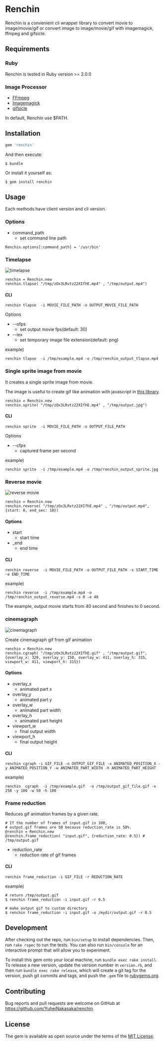 # Renchin

Renchin is a convenient cli wrapper library to convert movie to image/movie/gif or convert image to image/movie/gif with imagemagick, ffmpeg and gifsicle.

## Requirements

### Ruby

Renchin is tested in Ruby version >= 2.0.0

### Image Processor
- [FFmpeg](https://ffmpeg.org/download.html)
- [Imagemagick](http://www.imagemagick.org/script/binary-releases.php)
- [gifsicle](https://www.lcdf.org/gifsicle/)

In default, Renchin use $PATH.

## Installation

```ruby
gem 'renchin'
```

And then execute:

    $ bundle

Or install it yourself as:

    $ gem install renchin

## Usage

Each methods have client version and cli version.

### Options

- command_path
  - set command line path
```
Renchin.options[:command_path] = '/usr/bin'

```

### Timelapse

![timelapse](http://img.gifmagazine.net/gifmagazine/images/693433/original.gif)

```
renchin = Renchin.new
renchin.tlapse( "/tmp/zOx3LRvtz22XIfhE.mp4" , "/tmp/output.mp4")
```

#### CLI

```
renchin tlapse  -i MOVIE_FILE_PATH -o OUTPUT_MOVIE_FILE_PATH
```

Options

- --ofps
  - set output movie fps(default: 30)
- --iex
  - set temporary image file extension(default: png)

example)

```
renchin tlapse  -i /tmp/example.mp4 -o /tmp/renchin_output_tlapse.mp4
```

### Single sprite image from movie

It creates a single sprite image from movie.

The image is useful to create gif like animation with javascript in [this library](http://nbnote.github.io/flipbook/).

```
renchin = Renchin.new
renchin.sprite( "/tmp/zOx3LRvtz22XIfhE.mp4" , "/tmp/output.jpg")
```

#### CLI

```
renchin sprite  -i MOVIE_FILE_PATH -o OUTPUT_FILE_PATH
```

Options

- --cfps
  - captured frame per second

example)

```
renchin sprite  -i /tmp/example.mp4 -o /tmp/renchin_output_sprite.jpg
```

### Reverse movie

![reverse movie](http://img.gifmagazine.net/gifmagazine/images/496200/original.gif?1438912596)

```
renchin = Renchin.new
renchin.reverse( "/tmp/zOx3LRvtz22XIfhE.mp4" , "/tmp/output.mp4", {start: 0, end_sec: 10})
```

#### Options

- start
  - start time
- _end
  - end time


#### CLI

```
renchin reverse  -i MOVIE_FILE_PATH -o OUTPUT_FILE_PATH -s START_TIME -e END_TIME
```

example)

```
renchin reverse  -i /tmp/example.mp4 -o /tmp/renchin_output_reverse.mp4 -s 0 -e 40
```

The example, output movie starts from 40 second and finishes to 0 second.

### cinemagraph

![cinemagraph](http://img.gifmagazine.net/gifmagazine/images/676045/original.gif)

Create cinemagraph gif from gif animation

```
renchin = Renchin.new
renchin.cgraph( "/tmp/zOx3LRvtz22XIfhE.gif" , "/tmp/output.gif", {overlay_x: 320, overlay_y: 150, overlay_w: 411, overlay_h: 315, viewport_w: 411, viewport_h: 315})
```

#### Options

- overlay_x
  - animated part x
- overlay_y
  - animated part y
- overlay_w
  - animated part width
- overlay_h
  - animated part height
- viewport_w
  - final output width
- viewport_h
  - final output height

#### CLI

```
renchin cgraph -i GIF_FILE -o OUTPUT_GIF_FILE -x ANIMATED_POSITION_X -y ANIMATED_POSITION_Y -w ANIMATED_PART_WIDTH -h ANIMATED_PART_HEIGHT
```

example)

```
renchin  cgraph  -i /tmp/example.gif  -o /tmp/output_gif_file.gif -x 250 -y 100 -w 50 -h 100
```

### Frame reduction

Reduces gif animation frames by a given rate.

```
# If the number of frames of input.gif is 100,
# output.gif frames are 50 because reduction_rate is 50%.
@renchin = Renchin.new
@renchin.frame_reduction( "input.gif", {reduction_rate: 0.5}) # /tmp/output.gif
```

- reduction_rate
  - reduction rate of gif frames

#### CLI

```
renchin frame_reduction -i GIF_FILE -r REDUCTION_RATE
```

example)

```
# return /tmp/output.gif
$ renchin frame_reduction -i input.gif -r 0.5

# make output gif to custom directory
$ renchin frame_reduction -i input.gif -o /mydir/output.gif -r 0.5
```

## Development

After checking out the repo, run `bin/setup` to install dependencies. Then, run `rake rspec` to run the tests. You can also run `bin/console` for an interactive prompt that will allow you to experiment.

To install this gem onto your local machine, run `bundle exec rake install`. To release a new version, update the version number in `version.rb`, and then run `bundle exec rake release`, which will create a git tag for the version, push git commits and tags, and push the `.gem` file to [rubygems.org](https://rubygems.org).

## Contributing

Bug reports and pull requests are welcome on GitHub at https://github.com/YuheiNakasaka/renchin.


## License

The gem is available as open source under the terms of the [MIT License](http://opensource.org/licenses/MIT).

